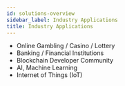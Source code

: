 ```yaml
---
id: solutions-overview
sidebar_label: Industry Applications
title: Industry Applications
---
```


-	Online Gambling / Casino / Lottery
-	Banking / Financial Institutions
-	Blockchain Developer Community
-	AI, Machine Learning
-	Internet of Things (IoT)
